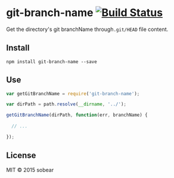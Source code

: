 # git-branch-name [![Build Status](https://travis-ci.org/imsobear/git-branch-name.svg?branch=master)](https://travis-ci.org/imsobear/git-branch-name)


Get the directory's git branchName through`.git/HEAD` file content.

## Install

```
npm install git-branch-name --save
```

## Use

```javascript
var getGitBranchName = require('git-branch-name');

var dirPath = path.resolve(__dirname, '../');

getGitBranchName(dirPath, function(err, branchName) {
  
  // ...

});
```

## License

MIT &copy; 2015 sobear
